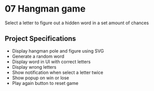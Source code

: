 # 07 Hangman game

Select a letter to figure out a hidden word in a set amount of chances

## Project Specifications
* Display hangman pole and figure using SVG
* Generate a random word
* Display word in UI with correct letters
* Display wrong letters
* Show notification when select a letter twice
* Show popup on win or lose
* Play again button to reset game